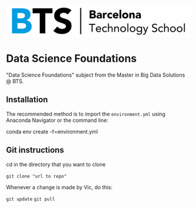 ![BTS](sessions/img/Logo-BTS.jpg)

# Data Science Foundations

"Data Science Foundations" subject from the Master in Big Data Solutions @ BTS.

## Installation

The recommended method is to import the `environment.yml` using Anaconda Navigator
or the command line:

  conda env create -f=environment.yml
  
 ## Git instructions
 
 cd in the directory that you want to clone
 
 `git clone "url to repo"`
 
 Whenever a change is made by Vic, do this:
 
 `git update`
 `git pull`

